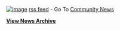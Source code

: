 [![image](http://www.tianocore.org/images/feed-icon-28x28.png)](feed.xml) <a href="http://www.tianocore.org/news/feed.xml">rss feed</a> - Go To
<a href="http://www.tianocore.org/news/" title="Community News"> Community News </a></li>

**[View News Archive](https://github.com/tianocore/tianocore.github.io/wiki/News-Archive)**
